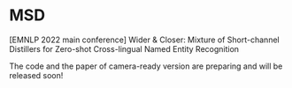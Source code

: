 # MSD
[EMNLP 2022 main conference] Wider &amp; Closer: Mixture of Short-channel Distillers for Zero-shot Cross-lingual Named Entity Recognition 

The code and the paper of camera-ready version are preparing and will be released soon!
